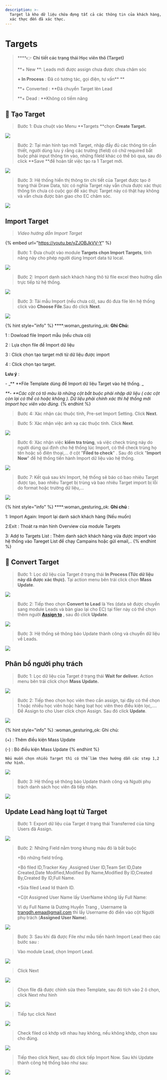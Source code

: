 ```yaml
---
description: >-
  Target là kho dữ liệu chứa đựng tất cả các thông tin của khách hàng, từ chưa
  xác thực đến đã xác thực.
---
```


# Targets

> ****:point_right: **Chi tiết các trạng thái Học viên thô (Target)**
>
> **+ New **: Leads mới được assign chưa được chưa chăm sóc 
>
> **+ In Process** : Đã có tương tác, gọi điện, tư vấn** **
>
> **+ Converted : **Đã chuyển Target lên Lead
>
> **+ Dead : **Không có tiềm năng

## :dart: Tạo Target

> Bước 1: Đưa chuột vào Menu **Targets **chọn **Create Target.**

![](../.gitbook/assets/TaoTarget1.png)

> Bước 2: Tại màn hình tạo mới Target, nhập đầy đủ các thông tin cần thiết, người dùng lưu ý rằng các trường (field) có chữ required bắt buộc phải input thông tin vào, những fileld khác có thể bỏ qua, sau đó click **Save **để hoàn tất việc tạo ra 1 Target mới.

![](../.gitbook/assets/TaoTarget2.png)

> Bước 3: Hệ thống hiển thị thông tin chi tiết của Target được tạo ở trạng thái Draw Data, tức có nghĩa Target này vẫn chưa được xác thực thông tin chưa có cuộc gọi để xác thực Target này có thật hay không và vẫn chưa được bàn giao cho EC chăm sóc.

![](../.gitbook/assets/TaoTarget3.png)

## Import Target

> _Video hướng dẫn Import Target_

{% embed url="https://youtu.be/yZJOBJkVV-Y" %}



> Bước 1: Đưa chuột vào module **Targets **chọn** Import Targets**, tính năng này cho phép người dùng Import data từ local.

![](../.gitbook/assets/import1.jpg)

> Bước 2: Import danh sách khách hàng thô từ file excel theo hướng dẫn trực tiếp từ hệ thống.

![](<../.gitbook/assets/2 (1).png>)

> Bước 3: >  Tải mẫu Import (nếu chưa có), sau đó đưa file lên hệ thống click vào **Choose File**.Sau đó click **Next**.

![](<../.gitbook/assets/3 (1).png>)

{% hint style="info" %}
****:woman_gesturing_ok: **Ghi Chú:**

1 : Dowload file Import mẫu (nếu chưa có)

2 : Lựa chọn file để Import dữ liệu

3 : Click chọn tạo target mới từ dữ liệu được import

4 : Click chọn tạo target.

**Lưu ý** :

\-      _** **File Template dùng để Import dữ liệu Target vào hệ thống. _

_**-       **Các cột có tô màu là những cột bắt buộc phải nhập dữ liệu ( các cột còn lại có thể có hoặc không ). Dữ liệu phải chính xác thì hệ thống mới Import học viên vào đúng._
{% endhint %}

> Bước 4: >  Xác nhận các thuộc tính, Pre-set Import Setting. Click **Next**.

> Bước 5: Xác nhận việc ánh xạ các thuộc tính. Click **Next**.

![](<../.gitbook/assets/5 (1).png>)

> Bước 6:  Xác nhận việc **kiểm tra trùng**, và việc check trùng này do người dùng qui định cho hệ thống lúc Import, có thể check trùng họ tên hoặc số điên thoại,... ở cột "**Filed to check**" . Sau đó click "**Import Now**" để hệ thống tiến hành Import dữ liệu vào hệ thống.

![](<../.gitbook/assets/6 (1).png>)

> Bước 7: Kết quả sau khi Import, hệ thống sẽ báo có bao nhiêu Target được tạo, bao nhiêu Target bị trùng và bao nhiêu Target import bị lỗi do format hoặc trường dữ liệu,...

![](<../.gitbook/assets/7 (1).png>)

{% hint style="info" %}
****:woman_gesturing_ok: **Ghi chú** :

1: Import Again: Import lại danh sách khách hàng (Nếu muốn)

2:Exit : Thoát ra màn hình Overview của module Targets

3: Add to Targets List : Thêm danh sách khách hàng vừa được import vào hệ thống vào Tareget List để chạy Campains hoặc gửi email,..
{% endhint %}

## :dizzy: Convert Target

> Bước 1: Lọc dữ liệu của Target ở trạng thái **In Process (**Tức dữ liệu này dã được xác thực**).** Tại action menu bên trái click chọn **Mass Update**.

![](../.gitbook/assets/import2.jpg)

> Bước 2:  Tiếp theo chọn **Convert to Lead** là Yes (data sẽ được chuyển sang module Leads và bàn giao lại cho EC) tại filer này có thể chọn thêm người [**Assign to**](https://help.dotb.vn/tuyen-sinh-ban-hang/target#phan-bo-nguoi-phu-trach) , sau đó click **Update**.

![](../.gitbook/assets/import3.jpg)

> Bước 3: Hệ thống sẽ thông báo Update thành công và chuyển dữ liệu về Leads.

![](../.gitbook/assets/ConvertTarget2.png)

## Phân bổ người phụ trách

> Bước 1: Lọc dữ liệu của Target ở trạng thái **Wait for deliver.**  Action menu bên trái click chọn **Mass Update.**

![](<../.gitbook/assets/1 (3).png>)

> Bước 2:  Tiếp theo chọn học viên theo cần assign, tại đây có thể chọn 1 hoặc nhiều học viên hoặc hàng loạt học viên theo điều kiện lọc,…. Để Assign to cho User click chọn Assign. Sau đó click **Update**.

![](<../.gitbook/assets/2 (2).png>)

{% hint style="info" %}
:woman_gesturing_ok: Ghi chú:

(+) : Thêm điều kiện Mass Update 

(-) : Bỏ điều kiện Mass Update
{% endhint %}

```
Nếu muốn chọn nhiều Target thì có thể làm theo hướng dẫn các step 1,2 như hình.
```

![](../.gitbook/assets/Targets.jpg)

> Bước 3: Hệ thống sẽ thông báo Update thành công và Người phụ trách danh sách học viên đã tiếp nhận.

![](<../.gitbook/assets/3 (2).png>)

## Update Lead hàng loạt từ Target

> Bước  1:  Export dữ liệu của Target ở trạng thái Transferred của từng Users đã Assign.

![](../.gitbook/assets/Update1.png)

> Bước 2: > Những Field nằm trong khung màu đỏ là bắt buộc
>
> \+Bỏ những field trống.
>
> \+Bỏ filed ID,Tracker Key ,Assigned User ID,Team Set ID,Date Created,Date Modified,Modified By Name,Modified By ID,Created By,Created By ID,Full Name.
>
> \+Sửa filed  Lead Id thành ID.
>
> \+Cột Assigned User Name lấy UserName không lấy Full Name:
>
>  Ví dụ Full Name là Dương Huyền Trang , Username là [trangdh.emaa@gmail.com](mailto:trangdh.emaa@gmail.com) thì lấy Username đó điền vào cột Người phụ trách (**Assigned User Name**).

![](../.gitbook/assets/UpdateLead2.png)

> Bước 3: Sau khi đã được File như mẫu tiến hành Import Lead theo các bước sau :

> Vào module Lead, chọn Import Lead.

![](../.gitbook/assets/ImportLead.png)

> Click Next

![](<../.gitbook/assets/2 (1).png>)

> Chọn file đã được chỉnh sửa theo Template, sau đó tích vào 2 ô chọn, click Next như hình

![](../.gitbook/assets/UpdateLead3.png)

> Tiếp tục click Next

![](<../.gitbook/assets/4 (1).png>)

> Check filed có khớp với nhau hay không, nếu không khớp, chọn sau cho đúng.

![](<../.gitbook/assets/5 (1).png>)

>> Tiếp theo click Next, sau đó click tiếp Import Now. Sau khi Update thành công hệ thống báo như sau:

![](../.gitbook/assets/UpdatedLead4.png)

##
